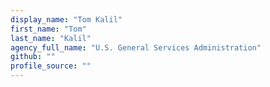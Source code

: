 ```yaml
---
display_name: "Tom Kalil"
first_name: "Tom"
last_name: "Kalil"
agency_full_name: "U.S. General Services Administration"
github: ""
profile_source: ""
---
```

